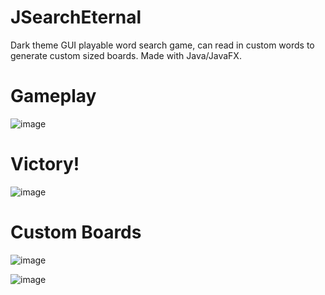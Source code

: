 # JSearchEternal
Dark theme GUI playable word search game, can read in custom words to generate custom sized boards. Made with Java/JavaFX.

# Gameplay

![image](https://user-images.githubusercontent.com/83369455/210315710-dc91553a-becf-443b-81e4-1a304ab7ca98.png)

# Victory!

![image](https://user-images.githubusercontent.com/83369455/210315794-64268644-6d88-45e9-a530-6c8f85d6751f.png)

# Custom Boards
![image](https://user-images.githubusercontent.com/83369455/210315890-56f60428-d5b1-4daa-bf4b-59fa41dfd99d.png)


![image](https://user-images.githubusercontent.com/83369455/210315936-add0e601-6ae2-4a9d-9d6c-d8f845cdaf62.png)
